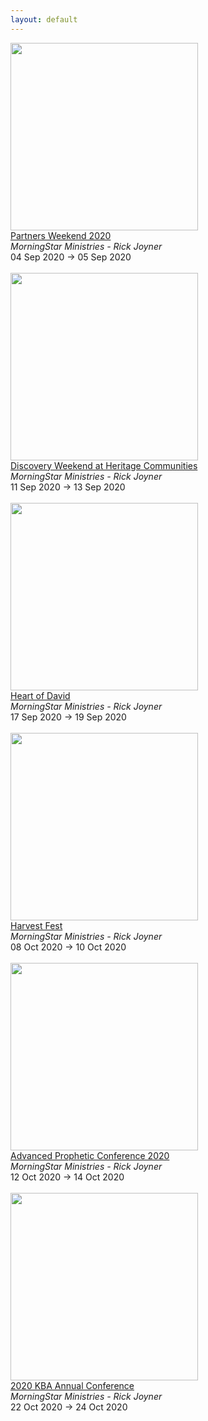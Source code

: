 ```yaml
---
layout: default
---
```


<a target='_blank' href='/events/partners-weekend-2020'><img style='width:300px;height:auto;' src='https://msm.morningstarministries.org/sites/prod.morningstarministries.org/files/styles/bootstrap3_col6_photo/public/event-images/PWE20%20FB.jpg?itok=RtNmLolw'></a><br><a target='_blank' href='/events/partners-weekend-2020'>Partners Weekend 2020</a><br><i>MorningStar Ministries - Rick Joyner</i><br>04 Sep 2020 -> 05 Sep 2020<br><br><a target='_blank' href='/events/discovery-weekend-heritage-communities'><img style='width:300px;height:auto;' src='https://msm.morningstarministries.org/sites/prod.morningstarministries.org/files/styles/bootstrap3_col6_photo/public/event-images/Discovery%20Weekend%202019%20600x%20600.jpg?itok=tFwdcOGO'></a><br><a target='_blank' href='/events/discovery-weekend-heritage-communities'>Discovery Weekend at Heritage Communities</a><br><i>MorningStar Ministries - Rick Joyner</i><br>11 Sep 2020 -> 13 Sep 2020<br><br><a target='_blank' href='/events/heart-david'><img style='width:300px;height:auto;' src='https://msm.morningstarministries.org/sites/prod.morningstarministries.org/files/styles/bootstrap3_col6_photo/public/event-images/SMSquareSEPT.jpg?itok=eKZkpMAc'></a><br><a target='_blank' href='/events/heart-david'>Heart of David</a><br><i>MorningStar Ministries - Rick Joyner</i><br>17 Sep 2020 -> 19 Sep 2020<br><br><a target='_blank' href='/events/harvest-fest'><img style='width:300px;height:auto;' src='https://msm.morningstarministries.org/sites/prod.morningstarministries.org/files/styles/bootstrap3_col6_photo/public/event-images/HF20%20Square.jpg?itok=mOc3jUSL'></a><br><a target='_blank' href='/events/harvest-fest'>Harvest Fest</a><br><i>MorningStar Ministries - Rick Joyner</i><br>08 Oct 2020 -> 10 Oct 2020<br><br><a target='_blank' href='/events/advanced-prophetic-conference-2020'><img style='width:300px;height:auto;' src='https://msm.morningstarministries.org/sites/prod.morningstarministries.org/files/styles/bootstrap3_col6_photo/public/event-images/AP20%20Square.jpg?itok=3N-de4tT'></a><br><a target='_blank' href='/events/advanced-prophetic-conference-2020'>Advanced Prophetic Conference 2020</a><br><i>MorningStar Ministries - Rick Joyner</i><br>12 Oct 2020 -> 14 Oct 2020<br><br><a target='_blank' href='/events/2020-kba-annual-conference'><img style='width:300px;height:auto;' src='https://msm.morningstarministries.org/sites/prod.morningstarministries.org/files/styles/bootstrap3_col6_photo/public/event-images/KBA20%20Square.jpg?itok=pCJ08K7Q'></a><br><a target='_blank' href='/events/2020-kba-annual-conference'>2020 KBA Annual Conference</a><br><i>MorningStar Ministries - Rick Joyner</i><br>22 Oct 2020 -> 24 Oct 2020<br><br>